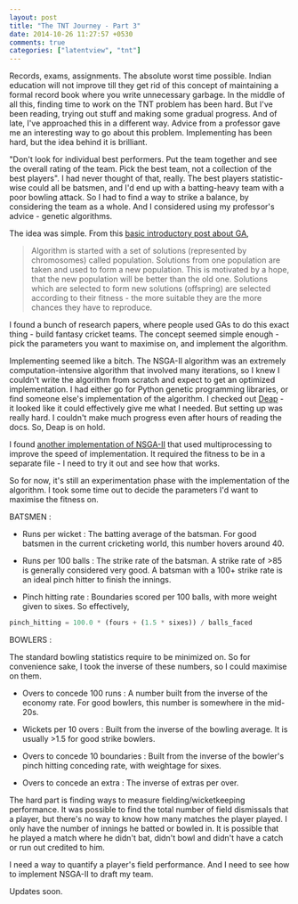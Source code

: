 ```yaml
---
layout: post
title: "The TNT Journey - Part 3"
date: 2014-10-26 11:27:57 +0530
comments: true
categories: ["latentview", "tnt"]
---
```

Records, exams, assignments. The absolute worst time possible. Indian education will not improve till they get rid of this concept of maintaining a formal record book where you write unnecessary garbage. In the middle of all this, finding time to work on the TNT problem has been hard. But I've been reading, trying out stuff and making some gradual progress. And of late, I've approached this in a different way. Advice from a professor gave me an interesting way to go about this problem. Implementing has been hard, but the idea behind it is brilliant.
<!--more-->

"Don't look for individual best performers. Put the team together and see the overall rating of the team. Pick the best team, not a collection of the best players". I had never thought of that, really. The best players statistic-wise could all be batsmen, and I'd end up with a batting-heavy team with a poor bowling attack. So I had to find a way to strike a balance, by considering the team as a whole. And I considered using my professor's advice - genetic algorithms.

The idea was simple. From this [basic introductory post about GA](http://www.obitko.com/tutorials/genetic-algorithms/ga-basic-description.php),

> Algorithm is started with a set of solutions (represented by chromosomes) called population. Solutions from one population are taken and used to form a new population. This is motivated by a hope, that the new population will be better than the old one. Solutions which are selected to form new solutions (offspring) are selected according to their fitness - the more suitable they are the more chances they have to reproduce. 

I found a bunch of research papers, where people used GAs to do this exact thing - build fantasy cricket teams. The concept seemed simple enough - pick the parameters you want to maximise on, and implement the algorithm. 

Implementing seemed like a bitch. The NSGA-II algorithm was an extremely computation-intensive algorithm that involved many iterations, so I knew I couldn't write the algorithm from scratch and expect to get an optimized implementation. I had either go for Python genetic programming libraries, or find someone else's implementation of the algorithm. I checked out [Deap](https://code.google.com/p/deap/) - it looked like it could effectively give me what I needed. But setting up was really hard. I couldn't make much progress even after hours of reading the docs. So, Deap is on hold. 

I found [another implementation of NSGA-II](https://code.google.com/p/pynsga2/) that used multiprocessing to improve the speed of implementation. It required the fitness to be in a separate file - I need to try it out and see how that works.

So for now, it's still an experimentation phase with the implementation of the algorithm. I took some time out to decide the parameters I'd want to maximise the fitness on. 

BATSMEN :

* Runs per wicket : The batting average of the batsman. For good batsmen in the current cricketing world, this number hovers around 40. 

* Runs per 100 balls : The strike rate of the batsman. A strike rate of >85 is generally considered very good. A batsman with a 100+ strike rate is an ideal pinch hitter to finish the innings.  

* Pinch hitting rate : Boundaries scored per 100 balls, with more weight given to sixes. So effectively,
```python
pinch_hitting = 100.0 * (fours + (1.5 * sixes)) / balls_faced
```

BOWLERS :

The standard bowling statistics require to be minimized on. So for convenience sake, I took the inverse of these numbers, so I could maximise on them.

* Overs to concede 100 runs : A number built from the inverse of the economy rate. For good bowlers, this number is somewhere in the mid-20s. 

* Wickets per 10 overs : Built from the inverse of the bowling average. It is usually >1.5 for good strike bowlers. 

* Overs to concede 10 boundaries : Built from the inverse of the bowler's pinch hitting conceding rate, with weightage for sixes. 

* Overs to concede an extra : The inverse of extras per over.

The hard part is finding ways to measure fielding/wicketkeeping performance. It was possible to find the total number of field dismissals that a player, but there's no way to know how many matches the player played. I only have the number of innings he batted or bowled in. It is possible that he played a match where he didn't bat, didn't bowl and didn't have a catch or run out credited to him. 

I need a way to quantify a player's field performance. And I need to see how to implement NSGA-II to draft my team.

Updates soon.
